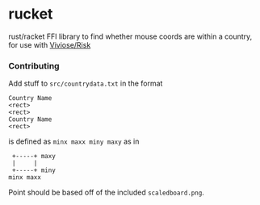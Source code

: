 # rucket

rust/racket FFI library to find whether mouse coords are within a country, for use with [Viviose/Risk](https://github.com/Viviose/Risk)


### Contributing

Add stuff to ```src/countrydata.txt``` in the format
```
Country Name
<rect>
<rect>
Country Name
<rect>
```

<rect> is defined as ```minx maxx miny maxy``` as in
```
 +-----+ maxy
 |     |
 +-----+ miny
minx maxx
```

Point should be based off of the included ```scaledboard.png```.

